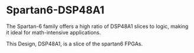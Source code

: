 # Spartan6-DSP48A1
The Spartan-6 family offers a high ratio of DSP48A1 slices to logic, making it ideal for math-intensive applications.

This Design, DSP48A1, is a slice of the spartan6 FPGAs.
